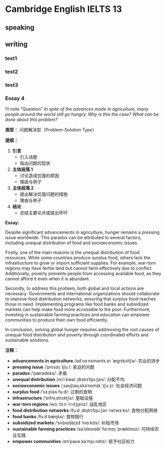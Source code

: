 # Cambridge English IELTS 13

## speaking




## writing



### test1



### test2



### test3



### Essay 4

!!! note "Question"
*In spite of the advances made in agriculture, many people around the world still go hungry. Why is this the case? What can be done about this problem?*

**类型：** 问题解决型（Problem-Solution Type）

**提纲：**

1. **引言**
   - 引入话题
   - 指出问题的现状
2. **主体段落 1**
   - 讨论造成饥饿的原因
   - 理由与例子
3. **主体段落 2**
   - 提出解决饥饿问题的措施
   - 理由与例子
4. **结论**
   - 总结主要论点或提出呼吁

**Essay:**

Despite significant advancements in agriculture, hunger remains a pressing issue worldwide. This paradox can be attributed to several factors, including unequal distribution of food and socioeconomic issues.

Firstly, one of the main reasons is the unequal distribution of food resources. While some countries produce surplus food, others lack the infrastructure to grow or import sufficient supplies. For example, war-torn regions may have fertile land but cannot farm effectively due to conflict. Additionally, poverty prevents people from accessing available food, as they cannot afford it even when it is abundant.

Secondly, to address this problem, both global and local actions are necessary. Governments and international organizations should collaborate to improve food distribution networks, ensuring that surplus food reaches those in need. Implementing programs like food banks and subsidized markets can help make food more accessible to the poor. Furthermore, investing in sustainable farming practices and education can empower communities to produce their own food efficiently.

In conclusion, solving global hunger requires addressing the root causes of unequal food distribution and poverty through coordinated efforts and sustainable solutions.

**注释：**

- **advancements in agriculture** /ədˈvɑːnsmənts ɪn ˈæɡrɪkʌltʃə/: 农业的进步
- **pressing issue** /ˈprɛsɪŋ ˈɪʃuː/: 紧迫的问题
- **paradox** /ˈpærədɒks/: 矛盾
- **unequal distribution** /ʌnˈiːkwəl ˌdɪstrɪˈbjuːʃən/: 分配不均
- **socioeconomic issues** /ˌsəʊʃɪəʊˌɛkəˈnɒmɪk ˈɪʃuːz/: 社会经济问题
- **surplus food** /ˈsɜːpləs fuːd/: 过剩的食物
- **infrastructure** /ˈɪnfrəˌstrʌktʃə/: 基础设施
- **war-torn regions** /wɔː tɔːn ˈriːdʒənz/: 战乱地区
- **food distribution networks** /fuːd ˌdɪstrɪˈbjuːʃən ˈnɛtwɜːks/: 食物分配网络
- **food banks** /fuːd bæŋks/: 食物银行
- **subsidized markets** /ˈsʌbsɪdaɪzd ˈmɑːkɪts/: 补贴市场
- **sustainable farming practices** /səˈsteɪnəbl ˈfɑːmɪŋ ˈpræktɪsɪz/: 可持续农业实践
- **empower communities** /ɪmˈpaʊə kəˈmjuːnɪtiz/: 赋予社区权力


